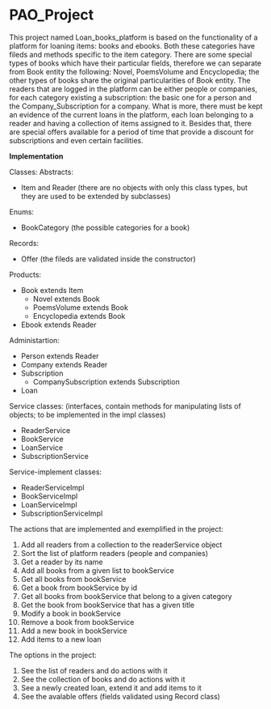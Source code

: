 # PAO_Project

  This project named Loan_books_platform is based on the functionality of a platform for loaning items: books and ebooks. Both these categories have fileds and methods specific to the item category. There are some special types of books which have their particular fields, therefore we can separate from Book entity the following: Novel, PoemsVolume and Encyclopedia; the other types of books share the original particularities of Book entity.
  The readers that are logged in the platform can be either people or companies, for each category existing a subscription: the basic one for a person and the Company_Subscription for a company. What is more, there must be kept an evidence of the current loans in the platform, each loan belonging to a reader and having a collection of items assigned to it. Besides that, there are special offers available for a period of time that provide a discount for subscriptions and even certain facilities.
  
 **Implementation**

 Classes:
  Abstracts:
  - Item and Reader (there are no objects with only this class types, but they are used to be extended by subclasses)

  Enums:
  - BookCategory (the possible categories for a book)

  Records:
  - Offer (the fileds are validated inside the constructor)
  
  Products:
  - Book extends Item
      - Novel extends Book
      - PoemsVolume extends Book
      - Encyclopedia extends Book
   - Ebook extends Reader
   
  Administartion:
  - Person extends Reader
  - Company extends Reader
  - Subscription
      - CompanySubscription extends Subscription
  - Loan

Service classes: (interfaces, contain methods for manipulating lists of objects; to be implemented in the impl classes)
  - ReaderService
  - BookService
  - LoanService
  - SubscriptionService

Service-implement classes:
  - ReaderServiceImpl
  - BookServiceImpl
  - LoanServiceImpl
  - SubscriptionServiceImpl



The actions that are implemented and exemplified in the project:
1. Add all readers from a collection to the readerService object
2. Sort the list of platform readers (people and companies) 
3. Get a reader by its name
4. Add all books from a given list to bookService
5. Get all books from bookService
6. Get a book from bookService by id
7. Get all books from bookService that belong to a given category
8. Get the book from bookService that has a given title
9. Modify a book in bookService
10. Remove a book from bookService
11. Add a new book in bookService
12. Add items to a new loan


The options in the project:
1. See the list of readers and do actions with it
2. See the collection of books and do actions with it
3. See a newly created loan, extend it and add items to it
4. See the avalable offers (fields validated using Record class)

